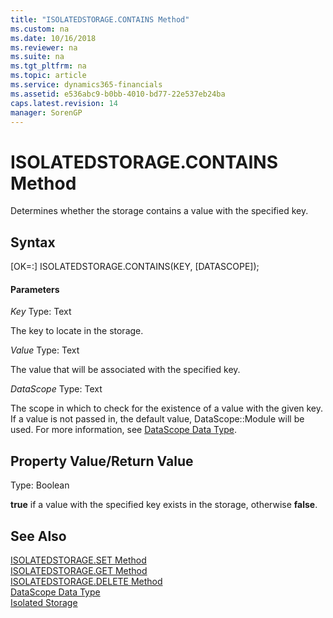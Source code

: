 ```yaml
---
title: "ISOLATEDSTORAGE.CONTAINS Method"
ms.custom: na
ms.date: 10/16/2018
ms.reviewer: na
ms.suite: na
ms.tgt_pltfrm: na
ms.topic: article
ms.service: dynamics365-financials
ms.assetid: e536abc9-b0bb-4010-bd77-22e537eb24ba
caps.latest.revision: 14
manager: SorenGP
---
```


# ISOLATEDSTORAGE.CONTAINS Method
Determines whether the storage contains a value with the specified key.

## Syntax  
[OK=:] ISOLATEDSTORAGE.CONTAINS(KEY, [DATASCOPE]);

#### Parameters
*Key*
Type: Text

The key to locate in the storage.

*Value*
Type: Text

The value that will be associated with the specified key.

*DataScope*
Type: Text

The scope in which to check for the existence of a value with the given key. If a value is not passed in, the default value, DataScope::Module will be used. For more information, see [DataScope Data Type](../datatypes/devenv-data-scope-type.md).

## Property Value/Return Value
Type: Boolean

**true** if a value with the specified key exists in the storage, otherwise **false**.

## See Also  
[ISOLATEDSTORAGE.SET Method](methods/devenv-isolated-storage-set.md)  
[ISOLATEDSTORAGE.GET Method](methods/devenv-isolated-storage-get.md)  
[ISOLATEDSTORAGE.DELETE Method](methods/devenv-isolated-storage-delete.md)  
[DataScope Data Type](../datatypes/devenv-data-scope-type.md)  
[Isolated Storage](../../developer/devenv-isolated-storage.md)
